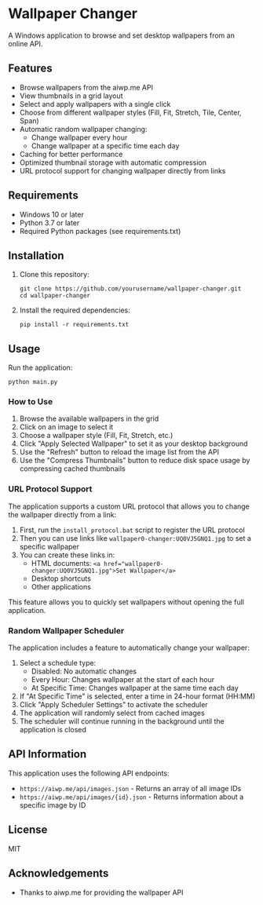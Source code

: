 # Wallpaper Changer

A Windows application to browse and set desktop wallpapers from an online API.

## Features

- Browse wallpapers from the aiwp.me API
- View thumbnails in a grid layout
- Select and apply wallpapers with a single click
- Choose from different wallpaper styles (Fill, Fit, Stretch, Tile, Center, Span)
- Automatic random wallpaper changing:
  - Change wallpaper every hour
  - Change wallpaper at a specific time each day
- Caching for better performance
- Optimized thumbnail storage with automatic compression
- URL protocol support for changing wallpaper directly from links

## Requirements

- Windows 10 or later
- Python 3.7 or later
- Required Python packages (see requirements.txt)

## Installation

1. Clone this repository:
   ```
   git clone https://github.com/yourusername/wallpaper-changer.git
   cd wallpaper-changer
   ```

2. Install the required dependencies:
   ```
   pip install -r requirements.txt
   ```

## Usage

Run the application:
```
python main.py
```

### How to Use

1. Browse the available wallpapers in the grid
2. Click on an image to select it
3. Choose a wallpaper style (Fill, Fit, Stretch, etc.)
4. Click "Apply Selected Wallpaper" to set it as your desktop background
5. Use the "Refresh" button to reload the image list from the API
6. Use the "Compress Thumbnails" button to reduce disk space usage by compressing cached thumbnails

### URL Protocol Support

The application supports a custom URL protocol that allows you to change the wallpaper directly from a link:

1. First, run the `install_protocol.bat` script to register the URL protocol
2. Then you can use links like `wallpaper0-changer:UQ0VJ5GNQ1.jpg` to set a specific wallpaper
3. You can create these links in:
   - HTML documents: `<a href="wallpaper0-changer:UQ0VJ5GNQ1.jpg">Set Wallpaper</a>`
   - Desktop shortcuts
   - Other applications

This feature allows you to quickly set wallpapers without opening the full application.

### Random Wallpaper Scheduler

The application includes a feature to automatically change your wallpaper:

1. Select a schedule type:
   - Disabled: No automatic changes
   - Every Hour: Changes wallpaper at the start of each hour
   - At Specific Time: Changes wallpaper at the same time each day
2. If "At Specific Time" is selected, enter a time in 24-hour format (HH:MM)
3. Click "Apply Scheduler Settings" to activate the scheduler
4. The application will randomly select from cached images
5. The scheduler will continue running in the background until the application is closed

## API Information

This application uses the following API endpoints:

- `https://aiwp.me/api/images.json` - Returns an array of all image IDs
- `https://aiwp.me/api/images/{id}.json` - Returns information about a specific image by ID

## License

MIT

## Acknowledgements

- Thanks to aiwp.me for providing the wallpaper API
